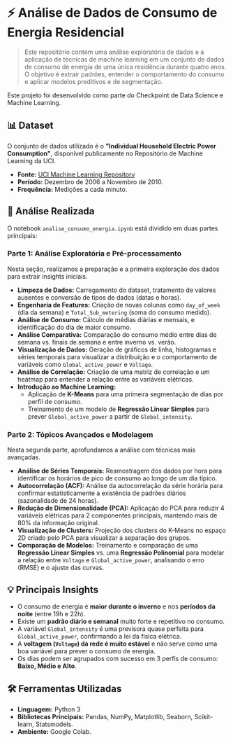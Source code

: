 # ⚡ Análise de Dados de Consumo de Energia Residencial

> Este repositório contém uma análise exploratória de dados e a aplicação de técnicas de machine learning em um conjunto de dados de consumo de energia de uma única residência durante quatro anos. O objetivo é extrair padrões, entender o comportamento do consumo e aplicar modelos preditivos e de segmentação.

Este projeto foi desenvolvido como parte do Checkpoint de Data Science e Machine Learning.

## 📊 Dataset

O conjunto de dados utilizado é o **"Individual Household Electric Power Consumption"**, disponível publicamente no Repositório de Machine Learning da UCI.

- **Fonte:** [UCI Machine Learning Repository](https://archive.ics.uci.edu/dataset/235/individual+household+electric+power+consumption)
- **Período:** Dezembro de 2006 a Novembro de 2010.
- **Frequência:** Medições a cada minuto.

## 🚀 Análise Realizada

O notebook `analise_consumo_energia.ipynb` está dividido em duas partes principais:

### Parte 1: Análise Exploratória e Pré-processamento

Nesta seção, realizamos a preparação e a primeira exploração dos dados para extrair insights iniciais.
- **Limpeza de Dados:** Carregamento do dataset, tratamento de valores ausentes e conversão de tipos de dados (datas e horas).
- **Engenharia de Features:** Criação de novas colunas como `day_of_week` (dia da semana) e `Total_Sub_metering` (soma do consumo medido).
- **Análise de Consumo:** Cálculo de médias diárias e mensais, e identificação do dia de maior consumo.
- **Análise Comparativa:** Comparação do consumo médio entre dias de semana vs. finais de semana e entre inverno vs. verão.
- **Visualização de Dados:** Geração de gráficos de linha, histogramas e séries temporais para visualizar a distribuição e o comportamento de variáveis como `Global_active_power` e `Voltage`.
- **Análise de Correlação:** Criação de uma matriz de correlação e um heatmap para entender a relação entre as variáveis elétricas.
- **Introdução ao Machine Learning:**
  - Aplicação de **K-Means** para uma primeira segmentação de dias por perfil de consumo.
  - Treinamento de um modelo de **Regressão Linear Simples** para prever `Global_active_power` a partir de `Global_intensity`.

### Parte 2: Tópicos Avançados e Modelagem

Nesta segunda parte, aprofundamos a análise com técnicas mais avançadas.
- **Análise de Séries Temporais:** Reamostragem dos dados por hora para identificar os horários de pico de consumo ao longo de um dia típico.
- **Autocorrelação (ACF):** Análise da autocorrelação da série horária para confirmar estatisticamente a existência de padrões diários (sazonalidade de 24 horas).
- **Redução de Dimensionalidade (PCA):** Aplicação do PCA para reduzir 4 variáveis elétricas para 2 componentes principais, mantendo mais de 80% da informação original.
- **Visualização de Clusters:** Projeção dos clusters do K-Means no espaço 2D criado pelo PCA para visualizar a separação dos grupos.
- **Comparação de Modelos:** Treinamento e comparação de uma **Regressão Linear Simples** vs. uma **Regressão Polinomial** para modelar a relação entre `Voltage` e `Global_active_power`, analisando o erro (RMSE) e o ajuste das curvas.

## 💡 Principais Insights

- O consumo de energia é **maior durante o inverno** e nos **períodos da noite** (entre 19h e 22h).
- Existe um **padrão diário e semanal** muito forte e repetitivo no consumo.
- A variável `Global_intensity` é uma previsora quase perfeita para `Global_active_power`, confirmando a lei da física elétrica.
- A **voltagem (`Voltage`) da rede é muito estável** e não serve como uma boa variável para prever o consumo de energia.
- Os dias podem ser agrupados com sucesso em 3 perfis de consumo: **Baixo, Médio e Alto**.

## 🛠️ Ferramentas Utilizadas

- **Linguagem:** Python 3
- **Bibliotecas Principais:** Pandas, NumPy, Matplotlib, Seaborn, Scikit-learn, Statsmodels.
- **Ambiente:** Google Colab.
